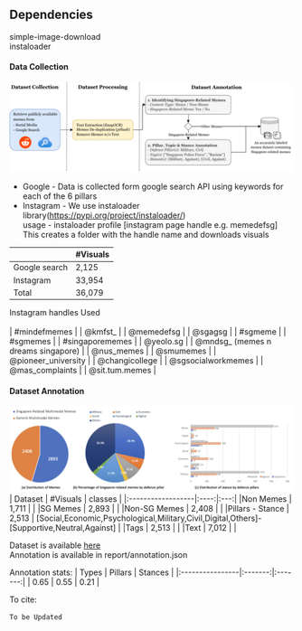 ## Dependencies
simple-image-download <br/>
instaloader 

#### Data Collection
![Image collection pipeline](./data-annotation-pipeline.png)
* Google - Data is collected form google search API using keywords for each of the 6 pillars <br/>
* Instagram - We use instaloader library(https://pypi.org/project/instaloader/) <br/>
    usage - instaloader profile [instagram page handle e.g. memedefsg] <br/>
    This creates a folder with the handle name and downloads visuals <br/>

|               | #Visuals      |
| ------------- | ------------- |
| Google search | 2,125         |
| Instagram     | 33,954        |
| Total         | 36,079        |


Instagram handles Used <br/>
<br/>
| #mindefmemes                       |
| @kmfst_                            |
| @memedefsg                         |
| @sgagsg                            |
| #sgmeme                            |
| #sgmemes                           |
| #singaporememes                    |
| @yeolo.sg                          |
| @mndsg_ (memes n dreams singapore) |
| @nus_memes                         |
| @smumemes                          |
| @pioneer_university                |
| @changicollege                     |
| @sgsocialworkmemes                 |
| @mas_complaints                    |
| @sit.tum.memes                     |

#### Dataset Annotation
![Dataset Stats](./dataset_stats_updated.png)
| Dataset           | #Visuals | classes |
|:------------------|:----:|:---:|
|Non Memes          | 1,711     |     |
|SG Memes           | 2,893     |     |
|Non-SG Memes       | 2,408     |     |
|Pillars - Stance   | 2,513     | [Social,Economic,Psychological,Military,Civil,Digital,Others]-[Supportive,Neutral,Against] |
|Tags               | 2,513     |     |
|Text               | 7,012     |     |

Dataset is available [here](https://drive.google.com/file/d/1KgjldRB1UjzD4fJGTPoiJIgzLVTzWYoS/view?usp=sharing) <br/>
Annotation is available in report/annotation.json

Annotation stats:
| Types           | Pillars | Stances |
|:----------------|:-------:|:-------:|
| 0.65            | 0.55    | 0.21    |


To cite:
```
To be Updated
```
